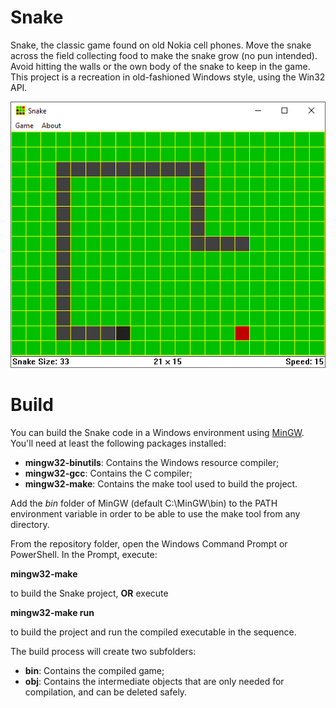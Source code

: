 # Snake
Snake, the classic game found on old Nokia cell phones. Move the snake across the field collecting food to make the snake grow (no pun intended). Avoid hitting the walls or the own body of the snake to keep in the game. This project is a recreation in old-fashioned Windows style, using the Win32 API.

<p align="center">
  <img src="screenshot.png">
</p>

# Build

You can build the Snake code in a Windows environment using [MinGW](http://www.mingw.org/). You'll need at least the following packages installed:

* **mingw32-binutils**: Contains the Windows resource compiler;
* **mingw32-gcc**: Contains the C compiler;
* **mingw32-make**: Contains the make tool used to build the project.

Add the *bin* folder of MinGW (default C:\MinGW\bin) to the PATH environment variable in order to be able to use the make tool from any directory.

From the repository folder, open the Windows Command Prompt or PowerShell. In the Prompt, execute:

**mingw32-make**

to build the Snake project, **OR** execute

**mingw32-make run**

to build the project and run the compiled executable in the sequence.

The build process will create two subfolders:

* **bin**: Contains the compiled game;
* **obj**: Contains the intermediate objects that are only needed for compilation, and can be deleted safely.
